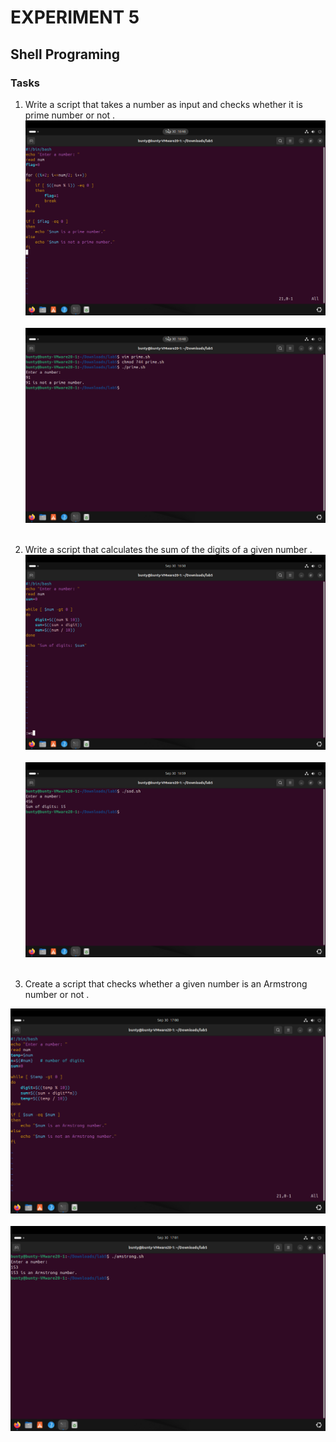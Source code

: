 # EXPERIMENT 5
## Shell Programing
### Tasks
1. Write a script that takes a number  as input and checks whether it is prime number or not .
![out](outputs/25.png)<br><br>
![out](outputs/251.png)<br><br>

2. Write a script that calculates the sum of the digits of a given number .
![out](outputs/261.png)<br><br>
![out](outputs/262.png)<br><br>

3. Create a script that checks whether a given number is an Armstrong number or not .

![out](outputs/271.png)<br><br>
![out](outputs/272.png)<br><br>
